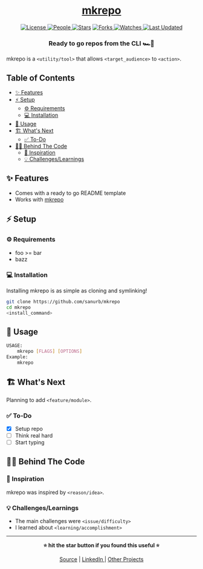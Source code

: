 <div align = "center">

<h1><a href="https://github.com/sanurb/mkrepo">mkrepo</a></h1>

<a href="https://github.com/sanurb/mkrepo/blob/main/LICENSE">
<img alt="License" src="https://img.shields.io/github/license/sanurb/mkrepo?style=flat&color=eee&label="> </a>

<a href="https://github.com/sanurb/mkrepo/graphs/contributors">
<img alt="People" src="https://img.shields.io/github/contributors/sanurb/mkrepo?style=flat&color=ffaaf2&label=People"> </a>

<a href="https://github.com/sanurb/mkrepo/stargazers">
<img alt="Stars" src="https://img.shields.io/github/stars/sanurb/mkrepo?style=flat&color=98c379&label=Stars"></a>

<a href="https://github.com/sanurb/mkrepo/network/members">
<img alt="Forks" src="https://img.shields.io/github/forks/sanurb/mkrepo?style=flat&color=66a8e0&label=Forks"> </a>

<a href="https://github.com/sanurb/mkrepo/watchers">
<img alt="Watches" src="https://img.shields.io/github/watchers/sanurb/mkrepo?style=flat&color=f5d08b&label=Watches"> </a>

<a href="https://github.com/sanurb/mkrepo/pulse">
<img alt="Last Updated" src="https://img.shields.io/github/last-commit/sanurb/mkrepo?style=flat&color=e06c75&label="> </a>

<h3>Ready to go repos from the CLI 🏎️💨</h3>

</div>

mkrepo is a `<utility/tool>` that allows `<target_audience>` to `<action>`.

<!-- START doctoc generated TOC please keep comment here to allow auto update -->
<!-- DON'T EDIT THIS SECTION, INSTEAD RE-RUN doctoc TO UPDATE -->
## Table of Contents

- [✨ Features](#-features)
- [⚡ Setup](#-setup)
  - [⚙️ Requirements](#-requirements)
  - [💻 Installation](#-installation)
- [🚀 Usage](#-usage)
- [🏗️ What's Next](#-whats-next)
  - [✅ To-Do](#-to-do)
- [🧑‍💻 Behind The Code](#-behind-the-code)
  - [🌈 Inspiration](#-inspiration)
  - [💡 Challenges/Learnings](#-challengeslearnings)

<!-- END doctoc generated TOC please keep comment here to allow auto update -->

## ✨ Features

- Comes with a ready to go README template
- Works with [mkrepo](https://github.com/sanurb/mkrepo)

## ⚡ Setup

### ⚙️ Requirements

- foo >= bar
- bazz

### 💻 Installation

Installing mkrepo is as simple as cloning and symlinking!

```bash
git clone https://github.com/sanurb/mkrepo
cd mkrepo
<install_command>
```

## 🚀 Usage

```bash
USAGE:
    mkrepo [FLAGS] [OPTIONS]
Example:
    mkrepo
```

## 🏗️ What's Next

Planning to add `<feature/module>`.

### ✅ To-Do

- [x] Setup repo
- [ ] Think real hard
- [ ] Start typing

## 🧑‍💻 Behind The Code

### 🌈 Inspiration

mkrepo was inspired by `<reason/idea>`.

### 💡 Challenges/Learnings

- The main challenges were `<issue/difficulty>`
- I learned about `<learning/accomplishment>`

<hr>

<div align="center">

<strong>⭐ hit the star button if you found this useful ⭐</strong><br>

<a href="https://github.com/sanurb/mkrepo">Source</a>
| <a href="https://linkedin.com/in/sanurb" target="_blank">LinkedIn </a>
| <a href="https://sanurb.github.io/projects" target="_blank">Other Projects </a>

</div>